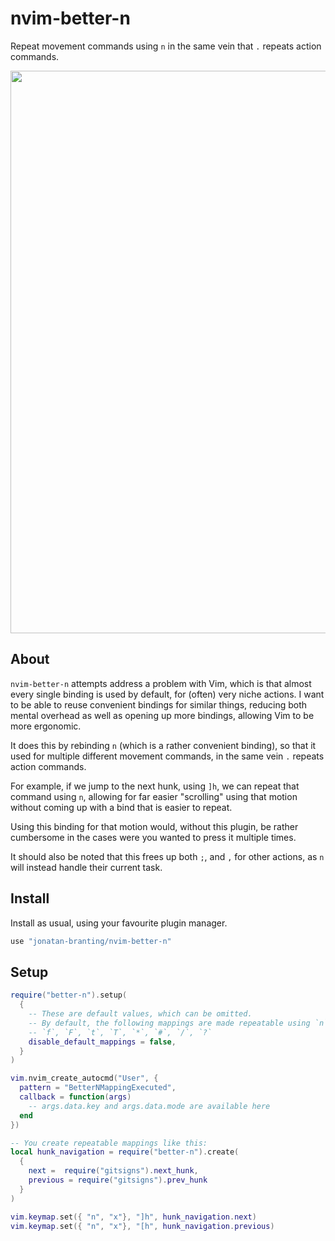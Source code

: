 # nvim-better-n
Repeat movement commands using `n` in the same vein that `.` repeats action commands.

<div align="center">
	<img src="https://user-images.githubusercontent.com/985954/171856362-3e5feda1-8869-4512-bc78-7bdff2b4b3dd.gif" width=900>
</div>

## About
`nvim-better-n` attempts address a problem with Vim, which is that almost every
single binding is used by default, for (often) very niche actions. I want to be
able to reuse convenient bindings for similar things, reducing both mental
overhead as well as opening up more bindings, allowing Vim to be more
ergonomic.

It does this by rebinding `n` (which is a rather convenient binding), so that
it used for multiple different movement commands, in the same vein `.` repeats
action commands.

For example, if we jump to the next hunk, using `]h`, we can repeat
that command using `n`, allowing for far easier "scrolling" using that motion
without coming up with a bind that is easier to repeat.

Using this binding for that motion would, without this plugin, be rather
cumbersome in the cases were you wanted to press it multiple times.

It should also be noted that this frees up both `;`, and `,` for other actions,
as `n` will instead handle their current task.

## Install
Install as usual, using your favourite plugin manager.

```lua
use "jonatan-branting/nvim-better-n"
```

## Setup

```lua
require("better-n").setup(
  {
    -- These are default values, which can be omitted.
    -- By default, the following mappings are made repeatable using `n` and `<S-n>`:
    -- `f`, `F`, `t`, `T`, `*`, `#`, `/`, `?`
    disable_default_mappings = false,
  }
)

vim.nvim_create_autocmd("User", {
  pattern = "BetterNMappingExecuted",
  callback = function(args)
    -- args.data.key and args.data.mode are available here
  end
})

-- You create repeatable mappings like this:
local hunk_navigation = require("better-n").create(
  {
    next =  require("gitsigns").next_hunk,
    previous = require("gitsigns").prev_hunk
  }
)

vim.keymap.set({ "n", "x"}, "]h", hunk_navigation.next)
vim.keymap.set({ "n", "x"}, "[h", hunk_navigation.previous)
```
